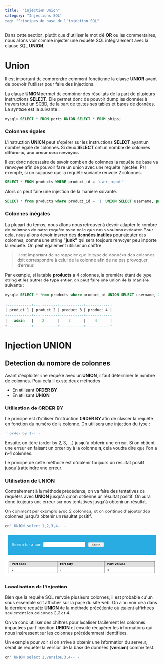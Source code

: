 ```yaml
---
title:  "injection Union"
category: "Injections SQL"
tag: "Principes de base de l'injection SQL"
---
```


Dans cette section, plutôt que d'utiliser le mot clé **OR** ou les commentaires, nous allons voir comme injecter une requête SQL intégralement avec la clause SQL **UNION**.

# Union

Il est important de comprendre comment fonctionne la clause **UNION** avant de pouvoir l'utiliser pour faire des injections.

La clause **UNION** permet de combiner des résultats de la part de plusieurs instructions **SELECT**. Elle permet donc de pouvoir dump les données à travers tout un SGBD, de la part de toutes ses tables et bases de données.\
La syntaxe est la suivante :

```sql
mysql> SELECT * FROM ports UNION SELECT * FROM ships;
```

### Colonnes égales

L'instruction **UNION** peut s'opérer sur les instructions **SELECT** ayant un nombre égale de colonnes.
Si deux **SELECT** ont un nombre de colonnes différents, une erreur sera renvoyée.

Il est donc nécessaire de savoir combien de colonnes la requête de base va renvoyée afin de pouvoir faire un union avec une requête injectée.
Par exemple, si on suppose que la requête suviante renvoie 2 colonnes.

```sql
SELECT * FROM products WHERE product_id = 'user_input'
```

Alors on peut faire une injection de la manière suivante.
```sql
SELECT * from products where product_id = '1' UNION SELECT username, password from passwords-- '
```

### Colonnes inégales

La plupart du temps, nous allons nous retrouver à devoir adapter le nombre de colonnes de notre requête avec celle que nous voulons exécuter.
Pour cela, nous allons devoir insérer des **données inutiles** pour ajouter des colonnes, comme une string **"junk"** qui sera toujours renvoyer peu importe la requête. On peut également utiliser un chiffre.

> Il est important de se rappeler que le type de données des colonnes doit correspondre à celui de la colonne afin de ne pas provoquer d'erreur.

Par exemple, si la table **products** a 4 colonnes, la première étant de type string et les autres de type entier, on peut faire une union de la manière suivante :

```sql
mysql> SELECT * from products where product_id UNION SELECT username, 2, 3, 4 from passwords-- '

+-----------+-----------+-----------+-----------+
| product_1 | product_2 | product_3 | product_4 |
+-----------+-----------+-----------+-----------+
|   admin   |    2      |    3      |    4      |
+-----------+-----------+-----------+-----------+
```

# Injection UNION

## Detection du nombre de colonnes

Avant d'exploiter une requête avec un **UNION**, il faut déterminer le nombre de colonnes.
Pour cela il existe deux méthodes :
- En utilisant **ORDER BY**
- En utilisant **UNION**

### Utilisation de ORDER BY

Le principe est d'utiliser l'instruction **ORDER BY** afin de classer la requête en fonction du numéro de la colonne. On utilisera une injection du type :

```sql
' order by 1-- -
```

Ensuite, on itère (order by 2, 3, ...) jusqu'à obtenir une erreur. Si on obtient une erreur en faisant un order by à la colonne **n**, cela voudra dire que l'on a **n-1** colonnes.

Le principe de cette méthode est d'obtenir toujours un résultat positif jusqu'à atteindre une erreur.

### Utilisation de UNION

Contrairement à la méthode précédente, on va faire des tentatives de requêtes avec **UNION** jusqu'à qu'on obtienne un résultat positif.
On aura donc toujours une erreur sur nos tentatives jusqu'à obtenir un résultat.

On comment par exemple avec 2 colonnes, et on continue d'ajouter des colonnes jusqu'à obtenir un résultat positif.
```sql
cn' UNION select 1,2,3,4-- -
```

<center><img src="/assets/images/htbAcademy/SQLInjectionFundamentals/UNIONInjection1.png" alt="Alt text"></center>

### Localisation de l'injection

Bien que la requête SQL renvoie plusieurs colonnes, il est probable qu'un sous ensemble soit affichée sur la page du site web. On a pu voir cela dans la dernière requête **UNION** de la méthode précédente où étaient affichées seulement les colonnes 2,3 et 4.

On va donc utiliser des chiffres pour localiser facilement les colonnes impactées par l'injection **UNION** et ensuite récupérer les informations qui nous intéressent sur les colonnes précédemment identifiées.

Un exemple pour voir si on arrive à obtenir une information du serveur, serait de requêter la version de la base de données (**version**) comme test.

```sql
cn' UNION select 1,version,3,4-- -
```

